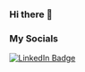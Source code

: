### Hi there 👋

### My Socials
[![LinkedIn Badge](https://img.shields.io/badge/LinkedIn-Profile-informational?style=flat&logo=linkedin&logoColor=white&color=0D76A8)](https://www.linkedin.com/in/elran-shefer-3b59161a3/)

<!-- Pinned Repositories -- >

[![Readme Card](https://github-readme-stats.vercel.app/api/pin/?username=IamShobe&repo=a9s)](https://github.com/IamShobe/a9s)
[![Readme Card](https://github-readme-stats.vercel.app/api/pin/?username=IamShobe&repo=altb)](https://github.com/IamShobe/altb)


<!--
**IamShobe/IamShobe** is a ✨ _special_ ✨ repository because its `README.md` (this file) appears on your GitHub profile.

Here are some ideas to get you started:

- 🔭 I’m currently working on ...
- 🌱 I’m currently learning ...
- 👯 I’m looking to collaborate on ...
- 🤔 I’m looking for help with ...
- 💬 Ask me about ...
- 📫 How to reach me: ...
- 😄 Pronouns: ...
- ⚡ Fun fact: ...
-->
